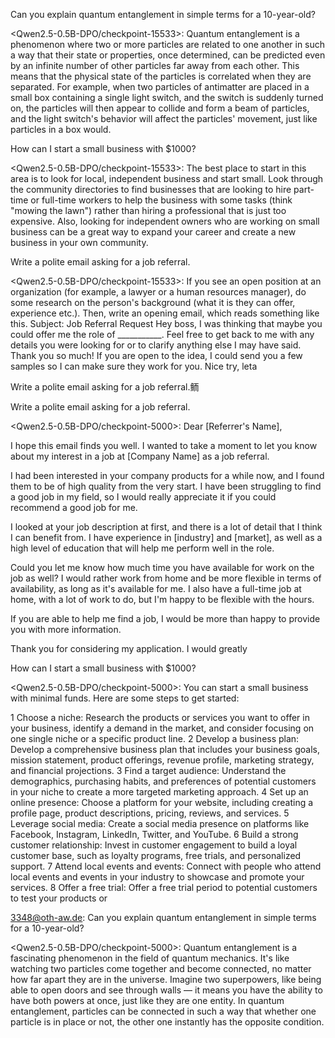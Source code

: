 Can you explain quantum entanglement in simple terms for a 10-year-old?

<Qwen2.5-0.5B-DPO/checkpoint-15533>:
Quantum entanglement is a phenomenon where two or more particles are related to one another in such a way that
their state or properties, once determined, can be predicted even by an infinite number of other particles far
away from each other. This means that the physical state of the particles is correlated when they are
separated. For example, when two particles of antimatter are placed in a small box containing a single light
switch, and the switch is suddenly turned on, the particles will then appear to collide and form a beam of
particles, and the light switch's behavior will affect the particles' movement, just like particles in a box
would.



How can I start a small business with $1000?

<Qwen2.5-0.5B-DPO/checkpoint-15533>:
The best place to start in this area is to look for local, independent business and start small. Look through
the community directories to find businesses that are looking to hire part-time or full-time workers to help
the business with some tasks (think "mowing the lawn") rather than hiring a professional that is just too
expensive. Also, looking for independent owners who are working on small business can be a great way to expand
your career and create a new business in your own community.


Write a polite email asking for a job referral.

<Qwen2.5-0.5B-DPO/checkpoint-15533>:
If you see an open position at an organization (for example, a lawyer or a human resources manager), do some research on
the person's background (what it is they can offer, experience etc.). Then, write an opening email, which reads
something like this.
Subject: Job Referral Request
Hey boss, I was thinking that maybe you could offer me the role of ___________.
Feel free to get back to me with any details you were looking for or to clarify anything else I may have said.
Thank you so much!
If you are open to the idea, I could send you a few samples so I can make sure they work for you.
Nice try,
leta

Write a polite email asking for a job referral.鲕



Write a polite email asking for a job referral.

<Qwen2.5-0.5B-DPO/checkpoint-5000>:
Dear [Referrer's Name],

I hope this email finds you well. I wanted to take a moment to let you know about my interest in a job at [Company Name]
as a job referral.

I had been interested in your company products for a while now, and I found them to be of high quality from the very
start. I have been struggling to find a good job in my field, so I would really appreciate it if you could recommend a
good job for me.

I looked at your job description at first, and there is a lot of detail that I think I can benefit from. I have
experience in [industry] and [market], as well as a high level of education that will help me perform well in the role.

Could you let me know how much time you have available for work on the job as well? I would rather work from home and be
more flexible in terms of availability, as long as it's available for me. I also have a full-time job at home, with a
lot of work to do, but I'm happy to be flexible with the hours.

If you are able to help me find a job, I would be more than happy to provide you with more information.

Thank you for considering my application. I would greatly



How can I start a small business with $1000?

<Qwen2.5-0.5B-DPO/checkpoint-5000>:
You can start a small business with minimal funds. Here are some steps to get started:

 1 Choose a niche: Research the products or services you want to offer in your business, identify a demand in the
   market, and consider focusing on one single niche or a specific product line.
 2 Develop a business plan: Develop a comprehensive business plan that includes your business goals, mission statement,
   product offerings, revenue profile, marketing strategy, and financial projections.
 3 Find a target audience: Understand the demographics, purchasing habits, and preferences of potential customers in
   your niche to create a more targeted marketing approach.
 4 Set up an online presence: Choose a platform for your website, including creating a profile page, product
   descriptions, pricing, reviews, and services.
 5 Leverage social media: Create a social media presence on platforms like Facebook, Instagram, LinkedIn, Twitter, and
   YouTube.
 6 Build a strong customer relationship: Invest in customer engagement to build a loyal customer base, such as loyalty
   programs, free trials, and personalized support.
 7 Attend local events and events: Connect with people who attend local events and events in your industry to showcase
   and promote your services.
 8 Offer a free trial: Offer a free trial period to potential customers to test your products or    
                     
<3348@oth-aw.de>:
Can you explain quantum entanglement in simple terms for a 10-year-old?

<Qwen2.5-0.5B-DPO/checkpoint-5000>:
Quantum entanglement is a fascinating phenomenon in the field of quantum mechanics. It's like watching two particles
come together and become connected, no matter how far apart they are in the universe. Imagine two superpowers, like
being able to open doors and see through walls — it means you have the ability to have both powers at once, just like
they are one entity. In quantum entanglement, particles can be connected in such a way that whether one particle is in
place or not, the other one instantly has the opposite condition.